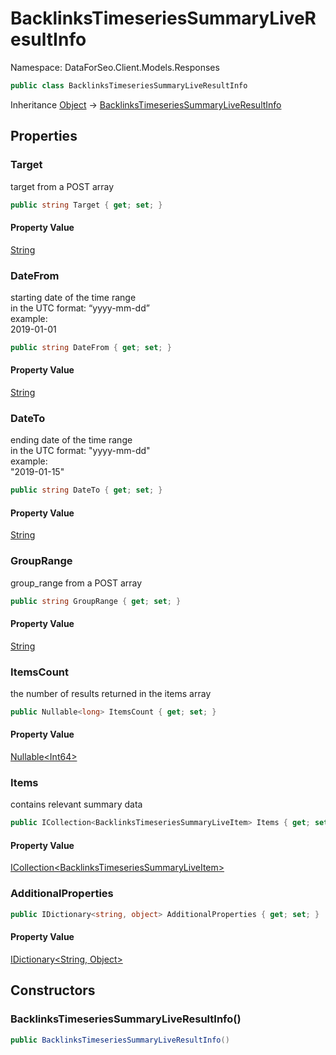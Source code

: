 # BacklinksTimeseriesSummaryLiveResultInfo

Namespace: DataForSeo.Client.Models.Responses

```csharp
public class BacklinksTimeseriesSummaryLiveResultInfo
```

Inheritance [Object](https://docs.microsoft.com/en-us/dotnet/api/system.object) → [BacklinksTimeseriesSummaryLiveResultInfo](./dataforseo.client.models.responses.backlinkstimeseriessummaryliveresultinfo.md)

## Properties

### **Target**

target from a POST array

```csharp
public string Target { get; set; }
```

#### Property Value

[String](https://docs.microsoft.com/en-us/dotnet/api/system.string)<br>

### **DateFrom**

starting date of the time range
 <br>in the UTC format: “yyyy-mm-dd”
 <br>example:
 <br>2019-01-01

```csharp
public string DateFrom { get; set; }
```

#### Property Value

[String](https://docs.microsoft.com/en-us/dotnet/api/system.string)<br>

### **DateTo**

ending date of the time range
 <br>in the UTC format: "yyyy-mm-dd"
 <br>example:
 <br>"2019-01-15"

```csharp
public string DateTo { get; set; }
```

#### Property Value

[String](https://docs.microsoft.com/en-us/dotnet/api/system.string)<br>

### **GroupRange**

group_range from a POST array

```csharp
public string GroupRange { get; set; }
```

#### Property Value

[String](https://docs.microsoft.com/en-us/dotnet/api/system.string)<br>

### **ItemsCount**

the number of results returned in the items array

```csharp
public Nullable<long> ItemsCount { get; set; }
```

#### Property Value

[Nullable&lt;Int64&gt;](https://docs.microsoft.com/en-us/dotnet/api/system.nullable-1)<br>

### **Items**

contains relevant summary data

```csharp
public ICollection<BacklinksTimeseriesSummaryLiveItem> Items { get; set; }
```

#### Property Value

[ICollection&lt;BacklinksTimeseriesSummaryLiveItem&gt;](./dataforseo.client.models.backlinkstimeseriessummaryliveitem.md)<br>

### **AdditionalProperties**

```csharp
public IDictionary<string, object> AdditionalProperties { get; set; }
```

#### Property Value

[IDictionary&lt;String, Object&gt;](https://docs.microsoft.com/en-us/dotnet/api/system.collections.generic.idictionary-2)<br>

## Constructors

### **BacklinksTimeseriesSummaryLiveResultInfo()**

```csharp
public BacklinksTimeseriesSummaryLiveResultInfo()
```
